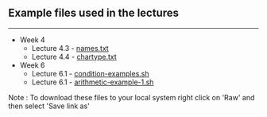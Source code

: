 ## Example files used in the lectures
___

* Week 4
  - Lecture 4.3 - [names.txt](names.txt) 
  - Lecture 4.4 - [chartype.txt](chartype.txt)
* Week 6
  - Lecture 6.1 - [condition-examples.sh](condition-examples.sh)
  - Lecture 6.1 - [arithmetic-example-1.sh](arithmetic-example-1.sh)

Note : To download these files to your local system right click on 'Raw' and then select 'Save link as'
